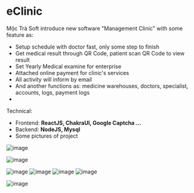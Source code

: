 # eClinic
Mộc Trà Soft introduce new software "Management Clinic" with some feature as:
- Setup schedule with doctor fast, only some step to finish
- Get medical result through QR Code, patient scan QR Code to view result
- Set Yearly Medical examine for enterprise
- Attached online payment for clinic's services
- All activity will inform by email
- And another functions as: medicine warehouses, doctors, specialist, accounts, logs, payment logs
- 
Technical:
- Frontend: **ReactJS, ChakraUI, Google Captcha ...**
- Backend: **NodeJS, Mysql**
- Some pictures of project

![image](https://github.com/user-attachments/assets/d7dcad91-c4f5-4b39-a216-fad206cb33fe)

![image](https://github.com/user-attachments/assets/d778e646-e3de-44f0-af27-65289a2d11c5)

![image](https://github.com/user-attachments/assets/a1cee251-e7d4-49b3-b4d3-e91ce7ccaa37)
![image](https://github.com/user-attachments/assets/8c91f8ae-27c4-42aa-a1e6-d4e02c998ae1)
![image](https://github.com/user-attachments/assets/9a1880d1-d1bf-4a0e-80c8-78475a78f037)
![image](https://github.com/user-attachments/assets/0af8c012-bf34-4e3e-991f-969f9593bfff)

![image](https://github.com/user-attachments/assets/1f3f446a-0644-4c35-a445-79d7549ec7d3)


